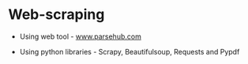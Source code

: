 # Web-scraping

- Using web tool - www.parsehub.com

- Using python libraries - Scrapy, Beautifulsoup, Requests and Pypdf
